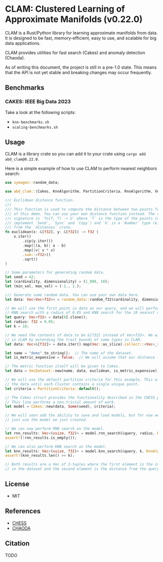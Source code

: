 # CLAM: Clustered Learning of Approximate Manifolds (v0.22.0)

CLAM is a Rust/Python library for learning approximate manifolds from data.
It is designed to be fast, memory-efficient, easy to use, and scalable for big data applications.

CLAM provides utilities for fast search (Cakes) and anomaly detection (Chaoda).

As of writing this document, the project is still in a pre-1.0 state.
This means that the API is not yet stable and breaking changes may occur frequently.

## Benchmarks

### CAKES: IEEE Big Data 2023

Take a look at the following scripts:

- `knn-benchmarks.sh`
- `scaling-benchmarks.sh`

## Usage

CLAM is a library crate so you can add it to your crate using `cargo add abd_clam@0.22.0`.

Here is a simple example of how to use CLAM to perform nearest neighbors search:

```rust
use symagen::random_data;

use abd_clam::{Cakes, KnnAlgorithm, PartitionCriteria, RnnAlgorithm, VecDataset};

/// Euclidean distance function.
///
/// This function is used to compute the distance between two points for the purposes
/// of this demo. You can use your own distance function instead. The required
/// signature is `fn(T, T) -> U` where `T` is the type of the points (must
/// implement `Send`, `Sync` and `Copy`) and `U` is a `Number` type (e.g. `f32`)
/// from the `distances` crate.
fn euclidean(x: &[f32], y: &[f32]) -> f32 {
    x.iter()
        .zip(y.iter())
        .map(|(a, b)| a - b)
        .map(|v| v * v)
        .sum::<f32>()
        .sqrt()
}

// Some parameters for generating random data.
let seed = 42;
let (cardinality, dimensionality) = (1_000, 10);
let (min_val, max_val) = (-1., 1.);

/// Generate some random data. You can use your own data here.
let data: Vec<Vec<f32>> = random_data::random_f32(cardinality, dimensionality, min_val, max_val, seed);

// We will use the first point in data as our query, and we will perform
// RNN search with a radius of 0.05 and KNN search for the 10 nearest neighbors.
let query: Vec<f32> = data[0].clone();
let radius: f32 = 0.05;
let k = 10;

// We need the contents of data to be &[f32] instead of Vec<f32>. We will rectify this
// in CLAM by extending the trait bounds of some types in CLAM.
let data: Vec<&[f32]> = data.iter().map(Vec::as_slice).collect::<Vec<_>>();

let name = "demo".to_string();  // The name of the dataset.
let is_metric_expensive = false;  // We will assume that our distance function is cheap to compute.

// The metric function itself will be given to Cakes.
let data = VecDataset::new(name, data, euclidean, is_metric_expensive);

// We will use the default partition criteria for this example. This will partition
// the data until each Cluster contains a single unique point.
let criteria = PartitionCriteria::default();

// The Cakes struct provides the functionality described in the CHESS paper.
// This line performs a non-trivial amount of work.
let model = Cakes::new(data, Some(seed), criteria);

// We will soon add the ability to save and load models, but for now we will
// just use the model we just created.

// We can now perform RNN search on the model.
let rnn_results: Vec<(usize, f32)> = model.rnn_search(&query, radius, RnnAlgorithm::Clustered);
assert!(!rnn_results.is_empty());

// We can also perform KNN search on the model.
let knn_results: Vec<(usize, f32)> = model.knn_search(&query, k, KnnAlgorithm::RepeatedRnn);
assert!(knn_results.len() >= k);

// Both results are a Vec of 2-tuples where the first element is the index of the point
// in the dataset and the second element is the distance from the query point.
```

<!-- TODO: Provide snippets for using Chaoda -->

## License

- MIT

## References

- [CHESS](https://arxiv.org/abs/1908.08551)
- [CHAODA](https://arxiv.org/abs/2103.11774)

## Citation

TODO
